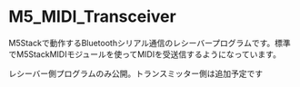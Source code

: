 # M5_MIDI_Transceiver
M5Stackで動作するBluetoothシリアル通信のレシーバープログラムです。標準でM5StackMIDIモジュールを使ってMIDIを受送信するようになっています。

レシーバー側プログラムのみ公開。トランスミッター側は追加予定です